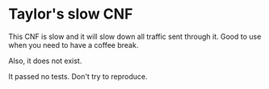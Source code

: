 # Taylor's slow CNF

This CNF is slow and it will slow down all traffic sent through it. Good to use when you need to have a coffee break.

Also, it does not exist. 

It passed no tests.  Don't try to reproduce.
